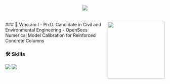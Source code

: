
<h1 align="center">
  <a href="https://git.io/typing-svg">
    <img src="https://readme-typing-svg.demolab.com?font=Fira+Code&pause=1000&color=000000&center=true&lines=Hi%2C+I'm+Manet+%F0%9F%91%8B;Nice+to+meet+you+%F0%9F%98%86">
  </a>
</h1>
<br>
### 🤔 Who am I <img align='right' src="https://github-readme-stats.vercel.app/api?username=sar9702&theme=vision-friendly-dark" height="180"> 
- Ph.D. Candidate in Civil and Environmental Engineering
- OpenSees Numerical Model Calibration for Reinforced Concrete Columns


<br>

### 🛠 Skills
<img src="https://img.shields.io/badge/Google Colab-F9AB00?style=flat-square&logo=Google Colab&logoColor=white">
<img src="https://img.shields.io/badge/Python-3776AB?style=flat-square&logo=Python&logoColor=white"/>

